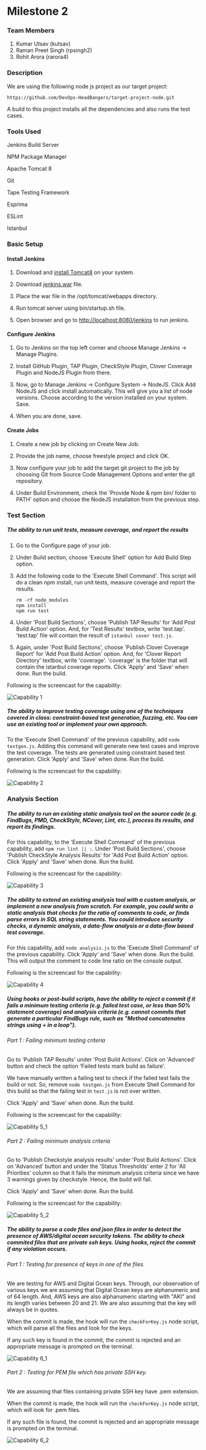 # Milestone 2

### Team Members
1. Kumar Utsav (kutsav)
2. Raman Preet Singh (rpsingh2)
3. Rohit Arora (rarora4)

### Description

We are using the following node js project as our target project: 
```
https://github.com/DevOps-HeadBangers/target-project-node.git
```
A build to this project installs all the dependencies and also runs the test cases.

### Tools Used

Jenkins Build Server

NPM Package Manager

Apache Tomcat 8 

Git

Tape Testing Framework

Esprima

ESLint

Istanbul

### Basic Setup

#### Install Jenkins 

1. Download and [install Tomcat8](http://www.liquidweb.com/kb/how-to-install-apache-tomcat-8-on-ubuntu-14-04/) on your system.

2. Download [jenkins.war](http://mirrors.jenkins-ci.org/war/latest/jenkins.war) file.

3. Place the war file in the /opt/tomcat/webapps directory.

4. Run tomcat server using bin/startup.sh file.

5. Open browser and go to [http://localhost:8080/jenkins](http://localhost:8080/jenkins) to run jenkins. 

#### Configure Jenkins

1. Go to Jenkins on the top left corner and choose Manage Jenkins -> Manage Plugins.

2. Install GitHub Plugin, TAP Plugin, CheckStyle Plugin, Clover Coverage Plugin and NodeJS Plugin from there.

3. Now, go to Manage Jenkins -> Configure System -> NodeJS. Click Add NodeJS and click install automatically. This will give you a list of node versions. Choose according to the version installed on your system. Save.

4. When you are done, save.

#### Create Jobs

1. Create a new job by clicking on Create New Job.

2. Provide the job name, choose freestyle project and click OK.

3. Now configure your job to add the target git project to the job by choosing Git from Source Code Management         Options and enter the git repository.

4. Under Build Environment, check the 'Provide Node & npm bin/ folder to PATH' option and choose the NodeJS            installation from the previous step.


### Test Section

##### The ability to run unit tests, measure coverage, and report the results

1. Go to the Configure page of your job.

2. Under Build section, choose 'Execute Shell' option for Add Build Step option.

3. Add the following code to the 'Execute Shell Command'. This script will do a clean npm install, run unit tests,     measure coverage and report the results.  
    ```
    rm -rf node_modules
    npm install
    npm run test
    ```
    
4. Under 'Post Build Sections', choose 'Publish TAP Results' for 'Add Post Build Action' option. And, for 'Test        Results' textbox, write 'test.tap'. 'test.tap' file will contain the result of ```istanbul cover test.js```.

5. Again, under 'Post Build Sections', choose 'Publish Clover Coverage Report' for 'Add Post Build Action' option.     And, for 'Clover Report Directory' textbox, write 'coverage'. 'coverage' is the folder that will contain the        istanbul coverage reports. Click 'Apply' and 'Save' when done. Run the build.

Following is the screencast for the capability:

![Capability 1](https://github.com/DevOps-HeadBangers/Milestone2/blob/master/GIFs/Cap1.gif) 

##### The ability to improve testing coverage using one of the techniques covered in class: constraint-based test generation, fuzzing, etc. You can use an existing tool or implement your own approach.

To the 'Execute Shell Command' of the previous capability, add ```node testgen.js```. Adding this command will generate new test cases and improve the test coverage. The tests are generated using constraint based test        generation. Click 'Apply' and 'Save' when done. Run the build.

Following is the screencast for the capability:

![Capability 2](https://github.com/DevOps-HeadBangers/Milestone2/blob/master/GIFs/Cap2.gif) 

### Analysis Section

##### The ability to run an existing static analysis tool on the source code (e.g. FindBugs, PMD, CheckStyle, NCover, Lint, etc.), process its results, and report its findings.

For this capability, to the 'Execute Shell Command' of the previous capability, add ```npm run lint || :```.  Under 'Post Build Sections', choose 'Publish CheckStyle Analysis Results' for 'Add Post Build Action' option. Click 'Apply' and 'Save' when done. Run the build.

Following is the screencast for the capability:

![Capability 3](https://github.com/DevOps-HeadBangers/Milestone2/blob/master/GIFs/Cap3.gif) 

##### The ability to extend an existing analysis tool with a custom analysis, or implement a new analysis from scratch. For example, you could write a static analysis that checks for the ratio of comments to code, or finds parse errors in SQL string statements. You could introduce security checks, a dynamic analysis, a data-flow analysis or a data-flow based test coverage.

For this capability, add ```node analysis.js``` to the 'Execute Shell Command' of the previous capability. Click 'Apply' and 'Save' when done. Run the build. This will output the comment to code line ratio on the console output. 

Following is the screencast for the capability:

![Capability 4](https://github.com/DevOps-HeadBangers/Milestone2/blob/master/GIFs/Cap4.gif) 

##### Using hooks or post-build scripts, have the ability to reject a commit if it fails a minimum testing criteria (e.g. failed test case, or less than 50% statement coverage) and analysis criteria (e.g. cannot commits that generate a particular FindBugs rule, such as "Method concatenates strings using + in a loop").

###### Part 1 : Failing minimum testing criteria

Go to 'Publish TAP Results' under 'Post Build Actions'. Click on 'Advanced' button and check the option 'Failed tests mark build as failure'. 

We have manually written a failing test to check if the failed test fails the build or not. So, remove ```node testgen.js``` from Execute Shell Command for this build so that the failing test in ```test.js``` is not over written.

Click 'Apply' and 'Save' when done. Run the build.

Following is the screencast for the capability:

![Capability 5_1](https://github.com/DevOps-HeadBangers/Milestone2/blob/master/GIFs/Cap5_1.gif) 

###### Part 2 : Failing minimum analysis criteria

Go to 'Publish Checkstyle analysis results' under 'Post Build Actions'. Click on 'Advanced' button and under the 'Status Thresholds' enter 2 for 'All Priorities' column so that it fails the minimum analysis criteria since we have 3 warnings given by checkstyle. Hence, the build will fail.  

Click 'Apply' and 'Save' when done. Run the build.

Following is the screencast for the capability:

![Capability 5_2](https://github.com/DevOps-HeadBangers/Milestone2/blob/master/GIFs/Cap5_2.gif) 

##### The ability to parse a code files and json files in order to detect the presence of AWS/digital ocean security tokens. The ability to check commited files that are private ssh keys. Using hooks, reject the commit if any violation occurs.

###### Part 1 : Testing for presence of keys in one of the files.

We are testing for AWS and Digital Ocean keys. Through, our observation of various keys we are assuming that Digital Ocean keys are alphanumeric and of 64 length. And, AWS keys are also alphanumeric starting with "AKI" and its length varies between 20 and 21. We are also assuming that the key will always be in quotes. 

When the commit is made, the hook will run the ```checkForKey.js``` node script, which will parse all the files and look for the keys.

If any such key is found in the commit, the commit is rejected and an appropriate message is prompted on the terminal.

![Capability 6_1](https://github.com/DevOps-HeadBangers/Milestone2/blob/master/GIFs/Cap6_1.gif) 

###### Part 2 : Testing for PEM file which has private SSH key.

We are assuming that files containing private SSH key have .pem extension.

When the commit is made, the hook will run the ```checkForKey.js``` node script, which will look for .pem files.

If any such file is found, the commit is rejected and an appropriate message is prompted on the terminal.

![Capability 6_2](https://github.com/DevOps-HeadBangers/Milestone2/blob/master/GIFs/Cap6_2.gif) 
